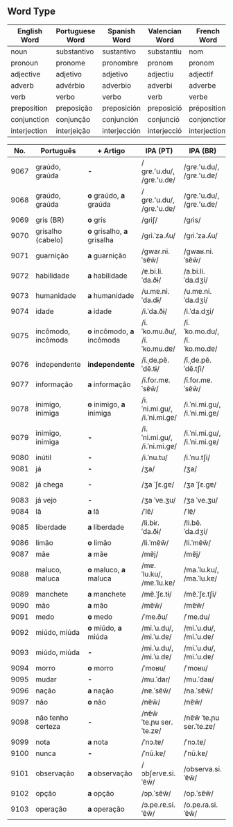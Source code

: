 

## Word Type

| English Word | Portuguese Word | Spanish Word | Valencian Word |  French Word | German Word | Italian Word   |
|--------------|-----------------|--------------|----------------|---------------|-------------|---------------|
| noun         | substantivo     | sustantivo   | substantiu     | nom           | Nomen       | nome          |
| pronoun      | pronome         | pronombre    | pronom         | pronom        | Pronomen    | pronome       |
| adjective    | adjetivo        | adjetivo     | adjectiu       | adjectif      | Adjektiv    | aggettivo     |
| adverb       | advérbio        | adverbio     | adverbi        | adverbe       | Adverb      | avverbio      |
| verb         | verbo           | verbo        | verb           | verbe         | Verb        | verbo         |
| preposition  | preposição      | preposición  | preposició     | préposition   | Präposition | preposizione  |
| conjunction  | conjunção       | conjunción   | conjunció      | conjonction   | Konjunktion | congiunzione  |
| interjection | interjeição     | interjección | interjecció    | interjection  | Interjektion | esclamazione |



| No. | Português | + Artigo | IPA (PT) | IPA (BR) | TP | EN | ES |
|-----|-----------|----------|----------|----------|----|----|----|
| 9067 | graúdo, graúda | **-** | /ɡɾɐ.'u.du/, /ɡɾɐ.'u.dɐ/ | /ɡɾɐ.'u.du/, /ɡɾɐ.'u.dɐ/ | adj | grown-up, adult | grande |
| 9068 | graúdo, graúda | **o** graúdo, **a** graúda | /ɡɾɐ.'u.du/, /ɡɾɐ.'u.dɐ/ | /ɡɾɐ.'u.du/, /ɡɾɐ.'u.dɐ/ | s | grown-up, adult | grande |
| 9069 | gris (BR) | **o** gris | /ɡɾiʃ/ | /ɡɾis/ | s | gray | gris |
| 9070 | grisalho (cabelo) | **o** grisalho, **a** grisalha | /ɡɾi.ˈza.ʎu/ | /ɡɾi.ˈza.ʎu/ | s | gray | canoso |
| 9071 | guarnição | **a** guarnição | /ɡwaɾ.ni.ˈsɐ̃w̃/ | /ɡwaʁ.ni.ˈsɐ̃w̃/ | s | trim | guarnición |
| 9072 | habilidade | **a** habilidade | /ɐ.bi.li.ˈda.ðɨ/ | /a.bi.li.ˈda.dʒi/ | s | skill | habilidad |
| 9073 | humanidade | **a** humanidade | /u.mɐ.ni.ˈda.dɨ/ | /u.mɐ.ni.ˈda.dʒi/ | s | humanity | humanidad |
| 9074 | idade | **a** idade | /i.ˈda.ðɨ/ | /i.ˈda.dʒi/ | s | age | edad |
| 9075 | incômodo, incômoda | **o** incômodo, **a** incômoda | /ĩ.ˈko.mu.ðu/, /ĩ.ˈko.mu.dɐ/ | /ĩ.ˈko.mo.du/, /ĩ.ˈko.mo.dɐ/ | adj | uncomfortable | incómodo, incómoda |
| 9076 | independente | **independente** | /ĩ.ˌde.pẽ.ˈdẽ.tɨ/ | /ĩ.ˌde.pẽ.ˈdẽ.tʃi/ | adj | independent | independiente |
| 9077 | informação | **a** informação | /ĩ.foɾ.mɐ.ˈsɐ̃w̃/ | /ĩ.foɾ.mɐ.ˈsɐ̃w̃/ | s | information | información |
| 9078 | inimigo, inimiga | **o** inimigo, **a** inimiga | /i.ˈni.mi.ɡu/, /i.ˈni.mi.ɡɐ/ | /i.ˈni.mi.ɡu/, /i.ˈni.mi.ɡɐ/ | s | enemy | enemigo, enemiga |
| 9079 | inimigo, inimiga | **-** | /i.ˈni.mi.ɡu/, /i.ˈni.mi.ɡɐ/ | /i.ˈni.mi.ɡu/, /i.ˈni.mi.ɡɐ/ | adj | enemy | enemigo, enemiga |
| 9080 | inútil | **-** | /i.ˈnu.tu/ | /i.ˈnu.tʃi/ | adj | useless | inútil |
| 9081 | já | **-** | /ʒa/ | /ʒa/ | adv | already | ya |
| 9082 | já chega | **-** | /ʒa ˈʃɛ.ɡɐ/ | /ʒa ˈʃɛ.ɡɐ/ | expres | enough | ya es suficiente |
| 9083 | já vejo | **-** | /ʒa ˈve.ʒu/ | /ʒa ˈve.ʒu/ | express | I see | ya veo |
| 9084 | lã | **a** lã | /ˈlɐ̃/ | /ˈlɐ̃/ | s | wool | lana |
| 9085 | liberdade | **a** liberdade | /li.bɨɾ.ˈda.ðɨ/ | /li.bẽ.ˈda.dʒi/ | s | freedom | libertad |
| 9086 | limão | **o** limão | /li.ˈmɐ̃w̃/ | /li.ˈmɐ̃w̃/ | s | lemon | limón |
| 9087 | mãe | **a** mãe | /mɐ̃j/ | /mɐ̃j/ | s | mother | madre |
| 9088 | maluco, maluca | **o** maluco, **a** maluca | /mɐ.ˈlu.ku/, /mɐ.ˈlu.kɐ/ | /ma.ˈlu.ku/, /ma.ˈlu.kɐ/ | s | crazy | loco, loca |
| 9089 | manchete | **a** manchete | /mɐ̃.ˈʃɛ.tɨ/ | /mɐ̃.ˈʃɛ.tʃi/ | s | headline | titular |
| 9090 | mão | **a** mão | /mɐ̃w̃/ | /mɐ̃w̃/ | s | hand | mano |
| 9091 | medo | **o** medo | /ˈme.ðu/ | /ˈme.du/ | n | fear | miedo |
| 9092 | miúdo, miúda | **o** miúdo, **a** miúda | /mi.ˈu.du/, /mi.ˈu.dɐ/ | /mi.ˈu.du/, /mi.ˈu.dɐ/ | n | small | pequeño, pequeña |
| 9093 | miúdo, miúda | **-** | /mi.ˈu.du/, /mi.ˈu.dɐ/ | /mi.ˈu.du/, /mi.ˈu.dɐ/ | adj | small | pequeño, pequeña |
| 9094 | morro | **o** morro | /ˈmoʁu/ | /ˈmoʁu/ | s | hill | colina |
| 9095 | mudar | **-** | /mu.ˈdaɾ/ | /mu.ˈdaʁ/ | v | change | cambiar |
| 9096 | nação | **a** nação | /nɐ.ˈsɐ̃w̃/ | /na.ˈsɐ̃w̃/ | s | nation | nación |
| 9097 | não | **o** não | /nɐ̃w̃/ | /nɐ̃w̃/ | s | no | no |
| 9098 | não tenho certeza | **-** | /nɐ̃w̃ ˈte.ɲu seɾ.ˈte.zɐ/ | /nɐ̃w̃ ˈte.ɲu seɾ.ˈte.zɐ/ | expres | I'm not sure | no estoy seguro |
| 9099 | nota | **a** nota | /ˈnɔ.tɐ/ | /ˈnɔ.tɐ/ | s | note | nota |
| 9100 | nunca | **-** | /ˈnũ.kɐ/ | /ˈnũ.kɐ/ | adv | never | nunca |
| 9101 | observação | **a** observação | /ɔbʃeɾvɐ.si.ˈɐ̃w̃/ | /obseɾva.si.ˈɐ̃w̃/ | s | observation | observación |
| 9102 | opção | **a** opção | /ɔp.ˈsɐ̃w̃/ | /op.ˈsɐ̃w̃/ | s | option | opción |
| 9103 | operação | **a** operação | /ɔ.pe.ɾɐ.si.ˈɐ̃w̃/ | /o.pe.ɾa.si.ˈɐ̃w̃/ | s | operation | operación |

